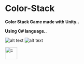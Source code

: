 # Color-Stack

<b>Color Stack Game made with Unity..</b>

<b>Using C# language..</b>

![alt text](https://www.hizliresim.com/f44sekc) ![alt text](https://www.hizliresim.com/o7b3xh7)

<img src="https://img.icons8.com/ios-filled/50/000000/unity.png" alt="c" width="40" height="40"/>
